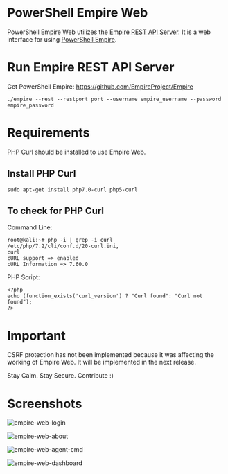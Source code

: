 # PowerShell Empire Web


PowerShell Empire Web utilizes the [Empire REST API Server](https://github.com/EmpireProject/Empire/wiki/RESTful-API). It is a web interface for using [PowerShell Empire](https://github.com/EmpireProject/Empire/).


# Run Empire REST API Server


Get PowerShell Empire: https://github.com/EmpireProject/Empire

```
./empire --rest --restport port --username empire_username --password empire_password
```

# Requirements


PHP Curl should be installed to use Empire Web.


## Install PHP Curl

```
sudo apt-get install php7.0-curl php5-curl
```


## To check for PHP Curl

Command Line:
```
root@kali:~# php -i | grep -i curl
/etc/php/7.2/cli/conf.d/20-curl.ini,
curl
cURL support => enabled
cURL Information => 7.60.0
```

PHP Script:
```
<?php
echo (function_exists('curl_version') ? "Curl found": "Curl not found");
?>
```


# Important


CSRF protection has not been implemented because it was affecting the working of Empire Web. It will be implemented in the next release.


Stay Calm. Stay Secure. Contribute :)


# Screenshots


![empire-web-login](https://user-images.githubusercontent.com/5358495/40887141-8e4953a4-6761-11e8-8cd2-57e7a85d7220.png)

![empire-web-about](https://user-images.githubusercontent.com/5358495/40887146-9aef4294-6761-11e8-944d-c773ddec7563.png)

![empire-web-agent-cmd](https://user-images.githubusercontent.com/5358495/40887155-b5143ef4-6761-11e8-997a-438491226548.png)

![empire-web-dashboard](https://user-images.githubusercontent.com/5358495/40887153-ad0d1424-6761-11e8-8697-28f774dcc30f.png)
